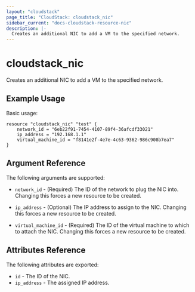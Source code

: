 ```yaml
---
layout: "cloudstack"
page_title: "CloudStack: cloudstack_nic"
sidebar_current: "docs-cloudstack-resource-nic"
description: |-
  Creates an additional NIC to add a VM to the specified network.
---
```


# cloudstack\_nic

Creates an additional NIC to add a VM to the specified network.

## Example Usage

Basic usage:

```
resource "cloudstack_nic" "test" {
    network_id = "6eb22f91-7454-4107-89f4-36afcdf33021"
    ip_address = "192.168.1.1"
    virtual_machine_id = "f8141e2f-4e7e-4c63-9362-986c908b7ea7"
}
```

## Argument Reference

The following arguments are supported:

* `network_id` - (Required) The ID of the network to plug the NIC into. Changing
    this forces a new resource to be created.

* `ip_address` - (Optional) The IP address to assign to the NIC. Changing this
    forces a new resource to be created.

* `virtual_machine_id` - (Required) The ID of the virtual machine to which to
    attach the NIC. Changing this forces a new resource to be created.

## Attributes Reference

The following attributes are exported:

* `id` - The ID of the NIC.
* `ip_address` - The assigned IP address.
